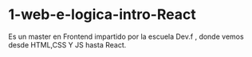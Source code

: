 # 1-web-e-logica-intro-React
Es un master en Frontend impartido por la escuela Dev.f , donde vemos desde HTML,CSS Y JS hasta React.
